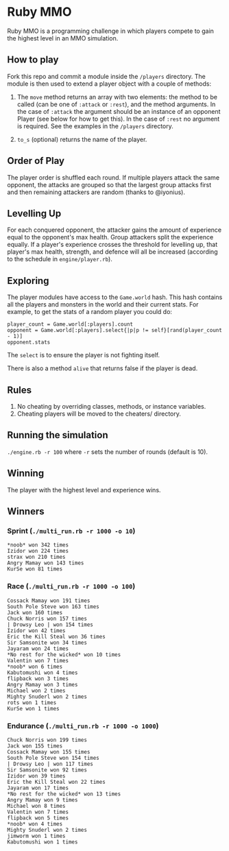 Ruby MMO
========

Ruby MMO is a programming challenge in which players compete to gain the highest level in an MMO simulation.

How to play
-----------

Fork this repo and commit a module inside the `/players` directory. The module is then used to extend a player object with a couple of methods:

1. The `move` method returns an array with two elements: the method to be called (can be one of `:attack` or `:rest`), and the method arguments. In the case of `:attack` the argument should be an instance of an opponent Player (see below for how to get this). In the case of `:rest` no argument is required. See the examples in the `/players` directory.

2. `to_s` (optional) returns the name of the player.

Order of Play
-------------

The player order is shuffled each round. If multiple players attack the same opponent, the attacks are grouped so that the largest group attacks first and then remaining attackers are random (thanks to @iyonius).

Levelling Up
------------

For each conquered opponent, the attacker gains the amount of experience equal to the opponent's max health. Group attackers split the experience equally. If a player's experience crosses the threshold for levelling up, that player's max health, strength, and defence will all be increased (according to the schedule in `engine/player.rb`).

Exploring
---------

The player modules have access to the `Game.world` hash. This hash contains all the players and monsters in the world and their current stats. For example, to get the stats of a random player you could do:

    player_count = Game.world[:players].count
    opponent = Game.world[:players].select{|p|p != self}[rand(player_count - 1)]
    opponent.stats

The `select` is to ensure the player is not fighting itself.

There is also a method `alive` that returns false if the player is dead.

Rules
-----

1. No cheating by overriding classes, methods, or instance variables.
2. Cheating players will be moved to the cheaters/ directory.

Running the simulation
----------------------

`./engine.rb -r 100` where `-r` sets the number of rounds (default is 10).

Winning
-------

The player with the highest level and experience wins. 

Winners
-------

### Sprint (`./multi_run.rb -r 1000 -o 10`)

    *noob* won 342 times
    Izidor won 224 times
    strax won 210 times
    Angry Mamay won 143 times
    KurSe won 81 times

### Race (`./multi_run.rb -r 1000 -o 100`)

    Cossack Mamay won 191 times
    South Pole Steve won 163 times
    Jack won 160 times
    Chuck Norris won 157 times
    | Drowsy Leo | won 154 times
    Izidor won 42 times
    Eric the Kill Steal won 36 times
    Sir Samsonite won 34 times
    Jayaram won 24 times
    *No rest for the wicked* won 10 times
    Valentin won 7 times
    *noob* won 6 times
    Kabutomushi won 4 times
    flipback won 3 times
    Angry Mamay won 3 times
    Michael won 2 times
    Mighty Snuderl won 2 times
    rots won 1 times
    KurSe won 1 times

### Endurance (`./multi_run.rb -r 1000 -o 1000`)

    Chuck Norris won 199 times
    Jack won 155 times
    Cossack Mamay won 155 times
    South Pole Steve won 154 times
    | Drowsy Leo | won 117 times
    Sir Samsonite won 92 times
    Izidor won 39 times
    Eric the Kill Steal won 22 times
    Jayaram won 17 times
    *No rest for the wicked* won 13 times
    Angry Mamay won 9 times
    Michael won 8 times
    Valentin won 7 times
    flipback won 5 times
    *noob* won 4 times
    Mighty Snuderl won 2 times
    jimworm won 1 times
    Kabutomushi won 1 times
